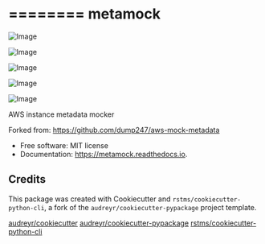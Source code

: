 ========
metamock
========


![Image](https://img.shields.io/github/license/rstms/metamock)

![Image](https://img.shields.io/pypi/v/metamock.svg)


![Image](https://circleci.com/gh/rstms/metamock/tree/master.svg?style=shield)

![Image](https://readthedocs.org/projects/metamock/badge/?version=latest)

![Image](https://pyup.io/repos/github/rstms/metamock/shield.svg)

AWS instance metadata mocker

Forked from: https://github.com/dump247/aws-mock-metadata

* Free software: MIT license
* Documentation: https://metamock.readthedocs.io.



Credits
-------

This package was created with Cookiecutter and `rstms/cookiecutter-python-cli`, a fork of the `audreyr/cookiecutter-pypackage` project template.

[audreyr/cookiecutter](https://github.com/audreyr/cookiecutter)
[audreyr/cookiecutter-pypackage](https://github.com/audreyr/cookiecutter-pypackage)
[rstms/cookiecutter-python-cli](https://github.com/rstms/cookiecutter-python-cli)
